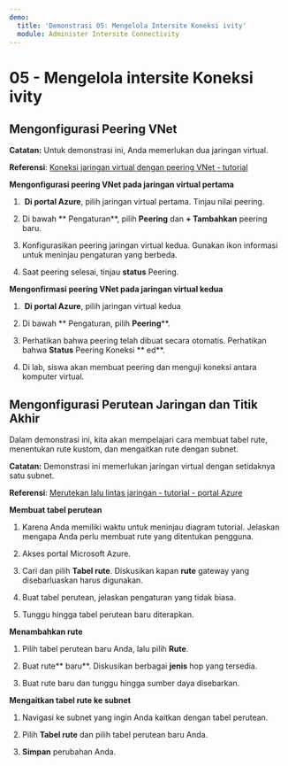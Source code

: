 ```yaml
---
demo:
  title: 'Demonstrasi 05: Mengelola Intersite Koneksi ivity'
  module: Administer Intersite Connectivity
---
```


# 05 - Mengelola intersite Koneksi ivity

## Mengonfigurasi Peering VNet

**Catatan:** Untuk demonstrasi ini, Anda memerlukan dua jaringan virtual.

**Referensi**: [Koneksi jaringan virtual dengan peering VNet - tutorial](https://docs.microsoft.com/azure/virtual-network/tutorial-connect-virtual-networks-portal)

**Mengonfigurasi peering VNet pada jaringan virtual pertama**

1.  **Di portal Azure**, pilih jaringan virtual pertama. Tinjau nilai peering. 

1. Di bawah ** Pengaturan**, pilih **Peering** dan **+ Tambahkan** peering baru.

1. Konfigurasikan peering jaringan virtual kedua. Gunakan ikon informasi untuk meninjau pengaturan yang berbeda. 

1. Saat peering selesai, tinjau **status** Peering. 

**Mengonfirmasi peering VNet pada jaringan virtual kedua**

1.  **Di portal Azure**, pilih jaringan virtual kedua

1. Di bawah ** Pengaturan, pilih **Peering****.

1. Perhatikan bahwa peering telah dibuat secara otomatis. Perhatikan bahwa **Status** Peering Koneksi ** ed**.

1. Di lab, siswa akan membuat peering dan menguji koneksi antara komputer virtual. 

## Mengonfigurasi Perutean Jaringan dan Titik Akhir

Dalam demonstrasi ini, kita akan mempelajari cara membuat tabel rute, menentukan rute kustom, dan mengaitkan rute dengan subnet.

**Catatan:** Demonstrasi ini memerlukan jaringan virtual dengan setidaknya satu subnet.

**Referensi**: [Merutekan lalu lintas jaringan - tutorial - portal Azure](https://learn.microsoft.com/azure/virtual-network/tutorial-create-route-table-portal#create-a-route-table)

**Membuat tabel perutean**

1. Karena Anda memiliki waktu untuk meninjau diagram tutorial. Jelaskan mengapa Anda perlu membuat rute yang ditentukan pengguna. 

1. Akses portal Microsoft Azure.

1. Cari dan pilih **Tabel rute**. Diskusikan kapan **rute** gateway yang disebarluaskan harus digunakan. 

1. Buat tabel perutean, jelaskan pengaturan yang tidak biasa. 

1. Tunggu hingga tabel perutean baru diterapkan.

**Menambahkan rute**

1.  Pilih tabel perutean baru Anda, lalu pilih **Rute**.

1.  Buat rute** baru**. Diskusikan berbagai **jenis** hop yang tersedia. 

1.  Buat rute baru dan tunggu hingga sumber daya disebarkan.
 
**Mengaitkan tabel rute ke subnet**

1.  Navigasi ke subnet yang ingin Anda kaitkan dengan tabel perutean.

1.  Pilih **Tabel rute** dan pilih tabel perutean baru Anda. 

1.  **Simpan** perubahan Anda.

